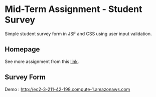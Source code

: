 # Mid-Term Assignment - Student Survey
Simple student survey form in JSF and CSS using user input validation.

## Homepage
See more assignment from this [link](https://mr.al-21296.s3.amazonaws.com/index.html).

## Survey Form
Demo : http://ec2-3-211-42-198.compute-1.amazonaws.com